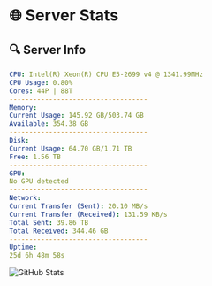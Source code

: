 # 🌐 Server Stats
## 🔍 Server Info
```yaml
CPU: Intel(R) Xeon(R) CPU E5-2699 v4 @ 1341.99MHz
CPU Usage: 0.80%
Cores: 44P | 88T
-----------------------------------
Memory:
Current Usage: 145.92 GB/503.74 GB
Available: 354.38 GB
-----------------------------------
Disk:
Current Usage: 64.70 GB/1.71 TB
Free: 1.56 TB
-----------------------------------
GPU:
No GPU detected
-----------------------------------
Network:
Current Transfer (Sent): 20.10 MB/s
Current Transfer (Received): 131.59 KB/s
Total Sent: 39.86 TB
Total Received: 344.46 GB
-----------------------------------
Uptime:
25d 6h 48m 58s
```
![GitHub Stats](https://img.shields.io/badge/Updated-2025-04-02_04:11:47-blue)
